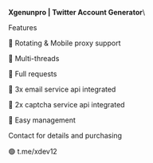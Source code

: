 **Xgenunpro | Twitter Account Generator**\


Features



🌟 Rotating & Mobile proxy support

🌟 Multi-threads

🌟 Full requests

🌟 3x email service api integrated

🌟 2x captcha service api integrated

🌟 Easy management


Contact for details and purchasing


🟢 t.me/xdev12
